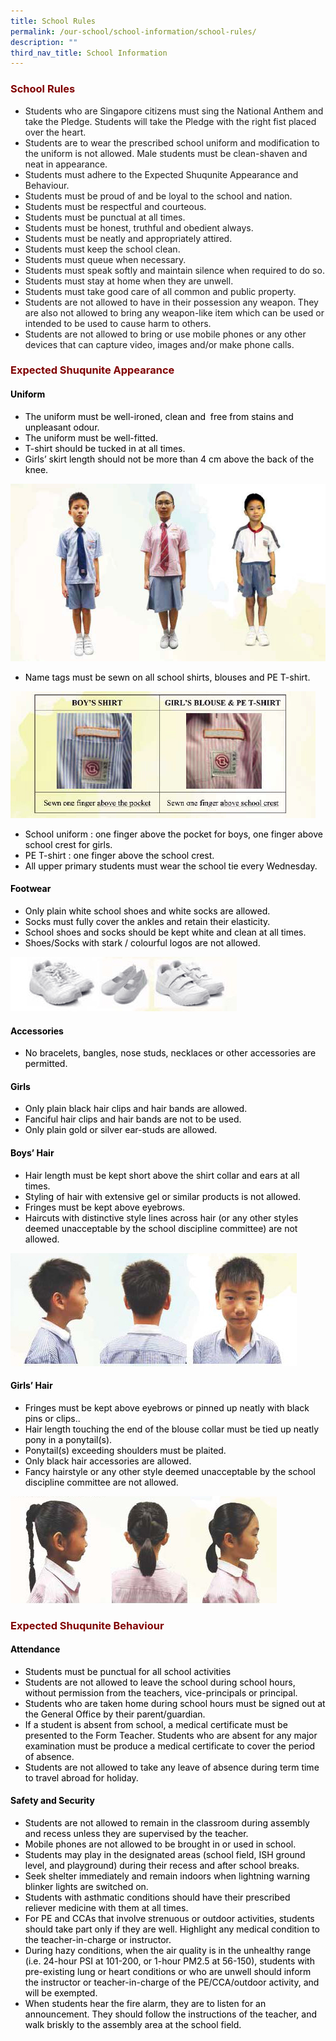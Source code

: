 ```yaml
---
title: School Rules
permalink: /our-school/school-information/school-rules/
description: ""
third_nav_title: School Information
---
```

<h3><strong><span style="color: #800000;">School Rules</span></strong></h3>
<ul>
<li>Students who are Singapore citizens must sing the National Anthem and take the Pledge. Students will take the Pledge with the right fist placed over the heart.</li>
<li>Students are to wear the prescribed school uniform and modification to the uniform is not allowed. Male students must be clean-shaven and neat in appearance.</li>
<li>Students must adhere to the Expected Shuqunite Appearance and Behaviour.</li>
<li>Students must be proud of and be loyal to the school and nation.</li>
<li>Students must be respectful and courteous.</li>
<li>Students must be punctual at all times.</li>
<li>Students must be honest, truthful and obedient always.</li>
<li>Students must be neatly and appropriately attired.</li>
<li>Students must keep the school clean.</li>
<li>Students must queue when necessary.</li>
<li>Students must speak softly and maintain silence when required to do so.</li>
<li>Students must stay at home when they are unwell.</li>
<li>Students must take good care of all common and public property.</li>
<li>Students are not allowed to have in their possession any weapon. They are also not allowed to bring any weapon-like item which can be used or intended to be used to cause harm to others.</li>
<li>Students are not allowed to bring or use mobile phones or any other devices that can capture video, images and/or make phone calls.</li>
</ul>

<h3><strong><span style="color: #800000;">Expected Shuqunite Appearance</span></strong></h3>
<h4><span style="color: #000000;"><strong>Uniform</strong></span></h4>
<ul>
<li><span style="color: #000000;">The uniform must be well-ironed, clean and &nbsp;free from stains and unpleasant odour.</span></li>
<li><span style="color: #000000;">The uniform must be well-fitted.</span></li>
<li><span style="color: #000000;">T-shirt should be tucked in at all times.</span></li>
<li><span style="color: #000000;">Girls&rsquo; skirt length should not be more than 4 cm above the back of the knee.</span></li>
</ul>

![](/images/uniform.jpg)
<ul>
<li><span style="color: #000000;">Name tags must be sewn on all school shirts, blouses and PE T-shirt.</span></li>
</ul>

![](/images/name-tag.jpg)
<ul>
<li><span style="color: #000000;">School uniform : one finger above the pocket for boys, one&nbsp;finger above school crest for girls.</span></li>
<li><span style="color: #000000;">PE T-shirt : one finger above the school crest.</span></li>
<li><span style="color: #000000;">All&nbsp;upper primary students must wear the school tie every Wednesday.</span></li>
</ul>
<h4><span style="color: #000000;"><strong>Footwear</strong></span></h4>
<ul>
<li><span style="color: #000000;">Only plain white school shoes and&nbsp;white socks are allowed.</span></li>
<li><span style="color: #000000;">Socks must fully cover the ankles and retain their elasticity.</span></li>
<li><span style="color: #000000;">School shoes and socks should be kept white and clean at all times.</span></li>
<li><span style="color: #000000;">Shoes/Socks with stark / colourful logos are not allowed.</span></li>
</ul>

![](/images/shoe.jpg)
<h4><span style="color: #000000;"><strong>Accessories</strong></span></h4>
<ul>
<li><span style="color: #000000;">No bracelets, bangles, nose studs,&nbsp;necklaces or other accessories are permitted.</span></li>
</ul>
<h4><span style="color: #000000;"><strong>Girls</strong></span></h4>
<ul>
<li><span style="color: #000000;">Only plain black hair clips and hair bands are allowed.</span></li>
<li><span style="color: #000000;">Fanciful hair clips and hair bands are not to be used.</span></li>
<li><span style="color: #000000;">Only plain gold or silver ear-studs are allowed.</span></li>
</ul>
<h4><span style="color: #000000;"><strong>Boys&rsquo; Hair</strong></span></h4>
<ul>
<li><span style="color: #000000;">Hair length must be kept short above&nbsp;the shirt collar and ears at all times.</span></li>
<li><span style="color: #000000;">Styling of hair with extensive gel or similar products is not allowed.</span></li>
<li><span style="color: #000000;">Fringes must be kept above eyebrows.</span></li>
<li><span style="color: #000000;">Haircuts with distinctive style lines across hair (or any other styles deemed unacceptable by the school discipline committee) are not allowed.</span></li>
</ul>

![](/images/boy-hair.jpg)
<h4><span style="color: #000000;"><strong>Girls&rsquo; Hair</strong></span></h4>
<ul>
<li><span style="color: #000000;">Fringes must&nbsp;be kept above eyebrows or&nbsp;pinned up neatly with black pins or clips..</span></li>
<li><span style="color: #000000;">Hair length touching the end of the blouse collar must be tied up neatly pony in a ponytail(s).</span></li>
<li><span style="color: #000000;">Ponytail(s) exceeding shoulders must be plaited.</span></li>
<li><span style="color: #000000;">Only black hair accessories are allowed.</span></li>
<li><span style="color: #000000;">Fancy hairstyle or any other style deemed unacceptable by the school discipline committee are not allowed.</span></li>
</ul>

![](/images/girl-hair.jpg)
<h3><strong><span style="color: #800000;">Expected Shuqunite Behaviour</span></strong></h3>

<h4><span style="color: #000000;"><strong>Attendance</strong></span></h4>
<ul>
<li><span style="color: #000000;">Students must be punctual for all school activities</span></li>
<li><span style="color: #000000;">Students are not allowed to leave the school during school hours, without permission from the teachers, vice-principals or principal.</span></li>
<li><span style="color: #000000;">Students who are taken home during school hours must be signed out at the General Office by their parent/guardian.</span></li>
<li><span style="color: #000000;">If a student is absent from school, a medical certificate must be presented to the Form Teacher. Students who are absent for any major examination must be produce a medical certificate to cover the period of absence.</span></li>
<li><span style="color: #000000;">Students are not allowed to take any leave of absence during term time to travel abroad for holiday.</span></li>
</ul>
<h4><span style="color: #000000;"><strong>Safety and Security</strong></span></h4>
<ul>
<li><span style="color: #000000;">Students are not allowed to remain in the classroom during assembly and recess&nbsp;unless they are supervised by the teacher.</span></li>
<li><span style="color: #000000;">Mobile phones are not allowed to be brought in or used in school.</span></li>
<li><span style="color: #000000;">Students&nbsp;may play in the designated areas (school field, ISH ground level,&nbsp;and playground) during their recess and after school breaks.</span></li>
<li><span style="color: #000000;">Seek shelter immediately and remain indoors when lightning warning blinker&nbsp;lights are switched on.</span></li>
<li><span style="color: #000000;">Students with asthmatic conditions should have their prescribed reliever&nbsp;medicine with them at all times.</span></li>
<li><span style="color: #000000;">For PE and CCAs that involve strenuous or outdoor activities, students should&nbsp;take part only if they are well. Highlight any medical condition to the teacher-in-charge or instructor.&nbsp;</span></li>
<li><span style="color: #000000;">During hazy conditions, when the air quality is in the unhealthy range (i.e.&nbsp;24-hour PSI at 101-200, or 1-hour PM2.5 at 56-150), students with pre-existing&nbsp;lung or heart conditions or who are unwell should inform the instructor or&nbsp;teacher-in-charge of the PE/CCA/outdoor activity, and will be exempted.</span></li>
<li><span style="color: #000000;">When students hear the fire alarm, they are to listen for an announcement. They&nbsp;should follow the instructions of the teacher, and walk briskly to the assembly&nbsp;area at the school field.</span></li>
</ul>
<p>&nbsp;</p>